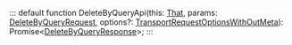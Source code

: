 :::
default function DeleteByQueryApi(this: [That](./That.md), params: [DeleteByQueryRequest](./DeleteByQueryRequest.md), options?: [TransportRequestOptionsWithOutMeta](./TransportRequestOptionsWithOutMeta.md)): Promise<[DeleteByQueryResponse](./DeleteByQueryResponse.md)>;
:::
